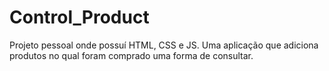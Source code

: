 # Control_Product
Projeto pessoal onde possuí HTML, CSS e JS. Uma aplicação que adiciona produtos no qual foram comprado uma forma de consultar. 
